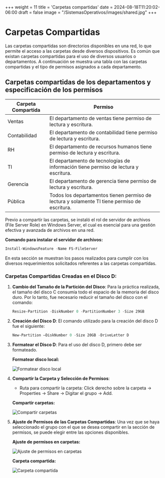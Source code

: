 +++
weight = 11
title = 'Carpetas compartidas'
date = 2024-08-18T11:20:02-06:00
draft = false
image = "/SistemasOperativos/images/shared.jpg"
+++
# Carpetas Compartidas

Las carpetas compartidas son directorios disponibles en una red, lo que permite el acceso a las carpetas desde diversos dispositivos. Es común que existan carpetas compartidas para el uso de diversos usuarios o departamentos. A continuación se muestra una tabla con las carpetas compartidas y el tipo de permisos asignados a cada departamento.

## Carpetas compartidas de los departamentos y especificación de los permisos

| Carpeta Compartida     | Permiso                                                        |
|------------------------|----------------------------------------------------------------|
| Ventas                 | El departamento de ventas tiene permiso de lectura y escritura.|
| Contabilidad           | El departamento de contabilidad tiene permiso de lectura y escritura.|
| RH                     | El departamento de recursos humanos tiene permiso de lectura y escritura.|
| TI                     | El departamento de tecnologías de información tiene permiso de lectura y escritura.|
| Gerencia               | El departamento de gerencia tiene permiso de lectura y escritura.|
| Pública                | Todos los departamentos tienen permiso de lectura y solamente TI tiene permiso de escritura.|

Previo a compartir las carpetas, se instaló el rol de servidor de archivos (File Server Role) en Windows Server, el cual es esencial para una gestión efectiva y avanzada de archivos en una red.


**Comando para instalar el servidor de archivos:**


```powershell
Install-WindowsFeature -Name FS-FileServer
```

En esta sección se muestran los pasos realizados para cumplir con los diversos requerimientos solicitados referentes a las carpetas compartidas.

### Carpetas Compartidas Creadas en el Disco D:

1. **Cambio del Tamaño de la Partición del Disco**: Para la práctica realizada, el tamaño del disco C consumía todo el espacio de la memoria del disco duro. Por lo tanto, fue necesario reducir el tamaño del disco con el comando:
    ```powershell
    Resize-Partition -DiskNumber 0 -PartitionNumber 3 -Size 29GB
    ```

2. **Creación del Disco D**: El comando utilizado para la creación del disco D fue el siguiente:
    ```powershell
    New-Partition –DiskNumber 0 -Size 20GB -DriveLetter D
    ```

3. **Formatear el Disco D**: Para el uso del disco D, primero debe ser formateado.

    **Formatear disco local:**

    ![Formatear disco local](/SistemasOperativos/images/Formateo.png)

4. **Compartir la Carpeta y Selección de Permisos**:
   - Ruta para compartir la carpeta: Click derecho sobre la carpeta -> Properties -> Share -> Digitar el grupo -> Add.

    **Compartir carpetas:**

    ![Compartir carpetas](/SistemasOperativos/images/Share_G.png)

5. **Ajuste de Permisos de las Carpetas Compartidas**: Una vez que se haya seleccionado el grupo con el que se desea compartir en la sección de permisos, se puede elegir entre las opciones disponibles.

    **Ajuste de permisos en carpetas:**

    ![Ajuste de permisos en carpetas](/SistemasOperativos/images/Permission.png)

    **Carpeta compartida:**

    ![Carpeta compartida](/SistemasOperativos/images/Shared_F.png)

